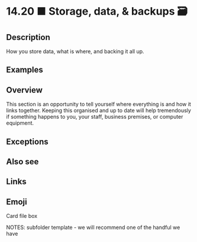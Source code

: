 # 14.20 ■ Storage, data, & backups 🗃️

## Description

How you store data, what is where, and backing it all up.

## Examples

## Overview

This section is an opportunity to tell yourself where everything is and how it links together. Keeping this organised and up to date will help tremendously if something happens to you, your staff, business premises, or computer equipment.

## Exceptions

## Also see


## Links

## Emoji

Card file box

NOTES:
subfolder template - we will recommend one of the handful we have
